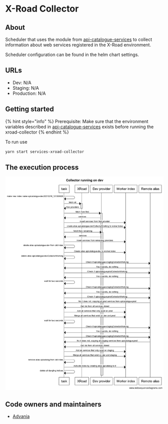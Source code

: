 # X-Road Collector

## About

Scheduler that uses the module from [api-catalogue-services] to collect
information about web services registered in the X-Road environment.

Scheduler configuration can be found in the helm chart settings.

## URLs

- Dev: N/A
- Staging: N/A
- Production: N/A

## Getting started

{% hint style="info" %}
Prerequisite: Make sure that the environment variables described in [api-catalogue-services] exists before running the xroad-collector
{% endhint %}

To run use

```bash
yarn start services-xroad-collector
```

## The execution process

![Sequence diagram of the collection process](./docs//collector_running_on_dev.png)

[api-catalogue-services]: ../../../libs/api-catalogue/services/README.md

## Code owners and maintainers

- [Advania](https://github.com/orgs/island-is/teams/advania/members)
